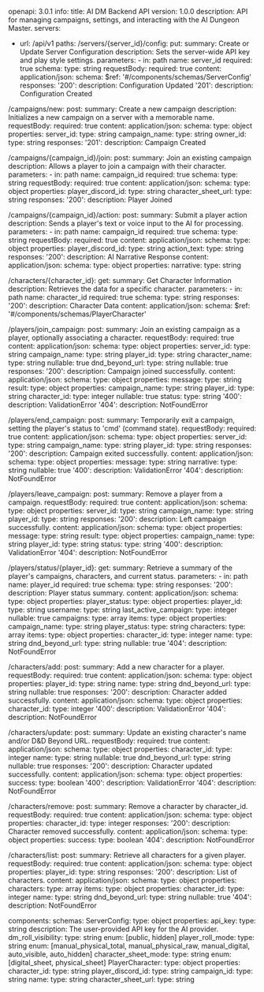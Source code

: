 openapi: 3.0.1
info:
  title: AI DM Backend API
  version: 1.0.0
  description: API for managing campaigns, settings, and interacting with the AI Dungeon Master.
servers:
  - url: /api/v1
paths:
  /servers/{server_id}/config:
    put:
      summary: Create or Update Server Configuration
      description: Sets the server-wide API key and play style settings.
      parameters:
        - in: path
          name: server_id
          required: true
          schema:
            type: string
      requestBody:
        required: true
        content:
          application/json:
            schema:
              $ref: '#/components/schemas/ServerConfig'
      responses:
        '200':
          description: Configuration Updated
        '201':
          description: Configuration Created

  /campaigns/new:
    post:
      summary: Create a new campaign
      description: Initializes a new campaign on a server with a memorable name.
      requestBody:
        required: true
        content:
          application/json:
            schema:
              type: object
              properties:
                server_id:
                  type: string
                campaign_name:
                  type: string
                owner_id:
                  type: string
      responses:
        '201':
          description: Campaign Created

  /campaigns/{campaign_id}/join:
    post:
      summary: Join an existing campaign
      description: Allows a player to join a campaign with their character.
      parameters:
        - in: path
          name: campaign_id
          required: true
          schema:
            type: string
      requestBody:
        required: true
        content:
          application/json:
            schema:
              type: object
              properties:
                player_discord_id:
                  type: string
                character_sheet_url:
                  type: string
      responses:
        '200':
          description: Player Joined

  /campaigns/{campaign_id}/action:
    post:
      summary: Submit a player action
      description: Sends a player's text or voice input to the AI for processing.
      parameters:
        - in: path
          name: campaign_id
          required: true
          schema:
            type: string
      requestBody:
        required: true
        content:
          application/json:
            schema:
              type: object
              properties:
                player_discord_id:
                  type: string
                action_text:
                  type: string
      responses:
        '200':
          description: AI Narrative Response
          content:
            application/json:
              schema:
                type: object
                properties:
                  narrative:
                    type: string

  /characters/{character_id}:
    get:
      summary: Get Character Information
      description: Retrieves the data for a specific character.
      parameters:
        - in: path
          name: character_id
          required: true
          schema:
            type: string
      responses:
        '200':
          description: Character Data
          content:
            application/json:
              schema:
                $ref: '#/components/schemas/PlayerCharacter'

  /players/join_campaign:
    post:
      summary: Join an existing campaign as a player, optionally associating a character.
      requestBody:
        required: true
        content:
          application/json:
            schema:
              type: object
              properties:
                server_id:
                  type: string
                campaign_name:
                  type: string
                player_id:
                  type: string
                character_name:
                  type: string
                  nullable: true
                dnd_beyond_url:
                  type: string
                  nullable: true
      responses:
        '200':
          description: Campaign joined successfully.
          content:
            application/json:
              schema:
                type: object
                properties:
                  message:
                    type: string
                  result:
                    type: object
                    properties:
                      campaign_name:
                        type: string
                      player_id:
                        type: string
                      character_id:
                        type: integer
                        nullable: true
                      status:
                        type: string
        '400':
          description: ValidationError
        '404':
          description: NotFoundError

  /players/end_campaign:
    post:
      summary: Temporarily exit a campaign, setting the player's status to 'cmd' (command state).
      requestBody:
        required: true
        content:
          application/json:
            schema:
              type: object
              properties:
                server_id:
                  type: string
                campaign_name:
                  type: string
                player_id:
                  type: string
      responses:
        '200':
          description: Campaign exited successfully.
          content:
            application/json:
              schema:
                type: object
                properties:
                  message:
                    type: string
                  narrative:
                    type: string
                    nullable: true
        '400':
          description: ValidationError
        '404':
          description: NotFoundError

  /players/leave_campaign:
    post:
      summary: Remove a player from a campaign.
      requestBody:
        required: true
        content:
          application/json:
            schema:
              type: object
              properties:
                server_id:
                  type: string
                campaign_name:
                  type: string
                player_id:
                  type: string
      responses:
        '200':
          description: Left campaign successfully.
          content:
            application/json:
              schema:
                type: object
                properties:
                  message:
                    type: string
                  result:
                    type: object
                    properties:
                      campaign_name:
                        type: string
                      player_id:
                        type: string
                      status:
                        type: string
        '400':
          description: ValidationError
        '404':
          description: NotFoundError

  /players/status/{player_id}:
    get:
      summary: Retrieve a summary of the player's campaigns, characters, and current status.
      parameters:
        - in: path
          name: player_id
          required: true
          schema:
            type: string
      responses:
        '200':
          description: Player status summary.
          content:
            application/json:
              schema:
                type: object
                properties:
                  player_status:
                    type: object
                    properties:
                      player_id:
                        type: string
                      username:
                        type: string
                      last_active_campaign:
                        type: integer
                        nullable: true
                      campaigns:
                        type: array
                        items:
                          type: object
                          properties:
                            campaign_name:
                              type: string
                            player_status:
                              type: string
                      characters:
                        type: array
                        items:
                          type: object
                          properties:
                            character_id:
                              type: integer
                            name:
                              type: string
                            dnd_beyond_url:
                              type: string
                              nullable: true
        '404':
          description: NotFoundError

  /characters/add:
    post:
      summary: Add a new character for a player.
      requestBody:
        required: true
        content:
          application/json:
            schema:
              type: object
              properties:
                player_id:
                  type: string
                name:
                  type: string
                dnd_beyond_url:
                  type: string
                  nullable: true
      responses:
        '200':
          description: Character added successfully.
          content:
            application/json:
              schema:
                type: object
                properties:
                  character_id:
                    type: integer
        '400':
          description: ValidationError
        '404':
          description: NotFoundError

  /characters/update:
    post:
      summary: Update an existing character's name and/or D&D Beyond URL.
      requestBody:
        required: true
        content:
          application/json:
            schema:
              type: object
              properties:
                character_id:
                  type: integer
                name:
                  type: string
                  nullable: true
                dnd_beyond_url:
                  type: string
                  nullable: true
      responses:
        '200':
          description: Character updated successfully.
          content:
            application/json:
              schema:
                type: object
                properties:
                  success:
                    type: boolean
        '400':
          description: ValidationError
        '404':
          description: NotFoundError

  /characters/remove:
    post:
      summary: Remove a character by character_id.
      requestBody:
        required: true
        content:
          application/json:
            schema:
              type: object
              properties:
                character_id:
                  type: integer
      responses:
        '200':
          description: Character removed successfully.
          content:
            application/json:
              schema:
                type: object
                properties:
                  success:
                    type: boolean
        '404':
          description: NotFoundError

  /characters/list:
    post:
      summary: Retrieve all characters for a given player.
      requestBody:
        required: true
        content:
          application/json:
            schema:
              type: object
              properties:
                player_id:
                  type: string
      responses:
        '200':
          description: List of characters.
          content:
            application/json:
              schema:
                type: object
                properties:
                  characters:
                    type: array
                    items:
                      type: object
                      properties:
                        character_id:
                          type: integer
                        name:
                          type: string
                        dnd_beyond_url:
                          type: string
                          nullable: true
        '404':
          description: NotFoundError

components:
  schemas:
    ServerConfig:
      type: object
      properties:
        api_key:
          type: string
          description: The user-provided API key for the AI provider.
        dm_roll_visibility:
          type: string
          enum: [public, hidden]
        player_roll_mode:
          type: string
          enum: [manual_physical_total, manual_physical_raw, manual_digital, auto_visible, auto_hidden]
        character_sheet_mode:
          type: string
          enum: [digital_sheet, physical_sheet]
    PlayerCharacter:
      type: object
      properties:
        character_id:
          type: string
        player_discord_id:
          type: string
        campaign_id:
          type: string
        name:
          type: string
        character_sheet_url:
          type: string